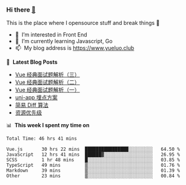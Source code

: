 ### Hi there <a href="https://www.yueluo.club/"> 👋 </a>
This is the place where I opensource stuff and break things :rofl:

- 👀 &nbsp;I’m interested in Front End
- 🌱 &nbsp;I’m currently learning Javascript, Go
- 📫 &nbsp;My blog address is https://www.yueluo.club

📕 &nbsp;**Latest Blog Posts**

<!-- BLOG-POST-LIST:START -->
- [Vue 经典面试题解析（三）](https://www.yueluo.club/detail?articleId=62abbcd0106aa1400faa2f4a)
- [Vue 经典面试题解析（二）](https://www.yueluo.club/detail?articleId=62aa74a7106aa1400faa2756)
- [Vue 经典面试题解析（一）](https://www.yueluo.club/detail?articleId=62aa71ec106aa1400faa26fb)
- [uni-app 埋点方案](https://www.yueluo.club/detail?articleId=62a98ef5106aa1400faa2012)
- [简易 Diff 算法](https://www.yueluo.club/detail?articleId=62a89ef0106aa1400faa1928)
- [资源优先级](https://www.yueluo.club/detail?articleId=62a452e18e159c5c8f5e318c)
<!-- BLOG-POST-LIST:END -->

📊 &nbsp;**This week I spent my time on**

<!--START_SECTION:waka-->

```text
Total Time: 46 hrs 41 mins

Vue.js       30 hrs 22 mins  ████████████████░░░░░░░░░   64.50 %
JavaScript   12 hrs 41 mins  ██████▓░░░░░░░░░░░░░░░░░░   26.95 %
SCSS         1 hr 48 mins    █░░░░░░░░░░░░░░░░░░░░░░░░   03.85 %
TypeScript   49 mins         ▒░░░░░░░░░░░░░░░░░░░░░░░░   01.76 %
Markdown     39 mins         ▒░░░░░░░░░░░░░░░░░░░░░░░░   01.39 %
Other        23 mins         ▒░░░░░░░░░░░░░░░░░░░░░░░░   00.84 %
```

<!--END_SECTION:waka-->
